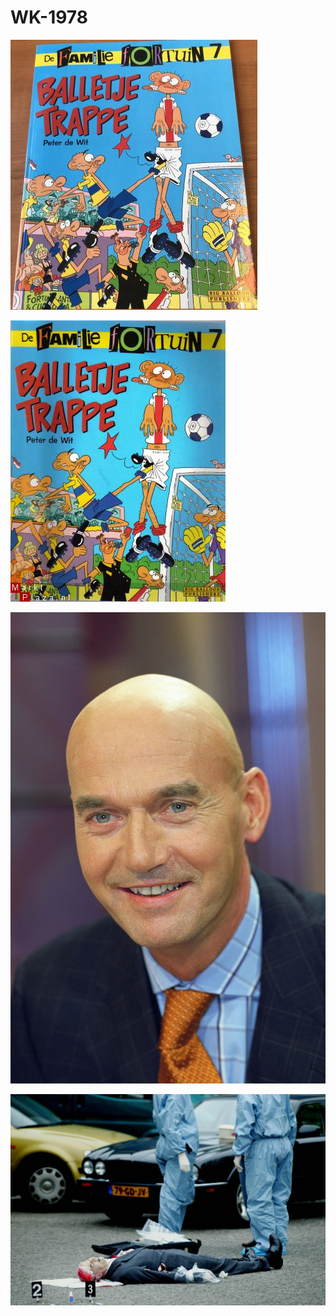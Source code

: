 WK-1978
=======
![](https://github.com/nondejus/WK-1978/blob/main/familie%20fortuin/balletje%20trappe/image0-e1598873499569.jpg)

![](https://github.com/nondejus/WK-1978/blob/main/familie%20fortuin/balletje%20trappe/9180825.jpg)

![](https://github.com/nondejus/WK-1978/blob/main/familie%20fortuin/6edb3c2d-a8a2-4ddb-bb99-36c37ad9385f.jpg)

![](https://github.com/nondejus/WK-1978/blob/main/familie%20fortuin/download%20(12).jpeg)
